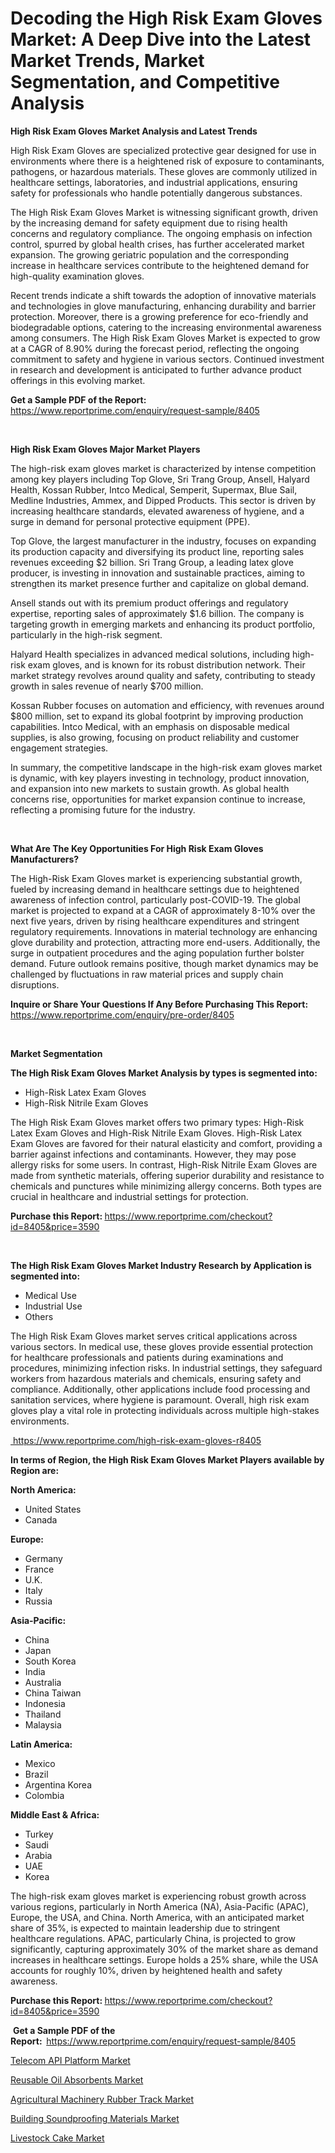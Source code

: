<p><h1>Decoding the High Risk Exam Gloves Market: A Deep Dive into the Latest Market Trends, Market Segmentation, and Competitive Analysis</h1></p><p><strong>High Risk Exam Gloves Market Analysis and Latest Trends</strong></p>
<p><p>High Risk Exam Gloves are specialized protective gear designed for use in environments where there is a heightened risk of exposure to contaminants, pathogens, or hazardous materials. These gloves are commonly utilized in healthcare settings, laboratories, and industrial applications, ensuring safety for professionals who handle potentially dangerous substances.</p><p>The High Risk Exam Gloves Market is witnessing significant growth, driven by the increasing demand for safety equipment due to rising health concerns and regulatory compliance. The ongoing emphasis on infection control, spurred by global health crises, has further accelerated market expansion. The growing geriatric population and the corresponding increase in healthcare services contribute to the heightened demand for high-quality examination gloves.</p><p>Recent trends indicate a shift towards the adoption of innovative materials and technologies in glove manufacturing, enhancing durability and barrier protection. Moreover, there is a growing preference for eco-friendly and biodegradable options, catering to the increasing environmental awareness among consumers. The High Risk Exam Gloves Market is expected to grow at a CAGR of 8.90% during the forecast period, reflecting the ongoing commitment to safety and hygiene in various sectors. Continued investment in research and development is anticipated to further advance product offerings in this evolving market.</p></p>
<p><strong>Get a Sample PDF of the Report:&nbsp;</strong> <a href="https://www.reportprime.com/enquiry/request-sample/8405">https://www.reportprime.com/enquiry/request-sample/8405</a></p>
<p>&nbsp;</p>
<p><strong>High Risk Exam Gloves Major Market Players</strong></p>
<p><p>The high-risk exam gloves market is characterized by intense competition among key players including Top Glove, Sri Trang Group, Ansell, Halyard Health, Kossan Rubber, Intco Medical, Semperit, Supermax, Blue Sail, Medline Industries, Ammex, and Dipped Products. This sector is driven by increasing healthcare standards, elevated awareness of hygiene, and a surge in demand for personal protective equipment (PPE).</p><p>Top Glove, the largest manufacturer in the industry, focuses on expanding its production capacity and diversifying its product line, reporting sales revenues exceeding $2 billion. Sri Trang Group, a leading latex glove producer, is investing in innovation and sustainable practices, aiming to strengthen its market presence further and capitalize on global demand.</p><p>Ansell stands out with its premium product offerings and regulatory expertise, reporting sales of approximately $1.6 billion. The company is targeting growth in emerging markets and enhancing its product portfolio, particularly in the high-risk segment.</p><p>Halyard Health specializes in advanced medical solutions, including high-risk exam gloves, and is known for its robust distribution network. Their market strategy revolves around quality and safety, contributing to steady growth in sales revenue of nearly $700 million. </p><p>Kossan Rubber focuses on automation and efficiency, with revenues around $800 million, set to expand its global footprint by improving production capabilities. Intco Medical, with an emphasis on disposable medical supplies, is also growing, focusing on product reliability and customer engagement strategies.</p><p>In summary, the competitive landscape in the high-risk exam gloves market is dynamic, with key players investing in technology, product innovation, and expansion into new markets to sustain growth. As global health concerns rise, opportunities for market expansion continue to increase, reflecting a promising future for the industry.</p></p>
<p>&nbsp;</p>
<p><strong>What Are The Key Opportunities For High Risk Exam Gloves Manufacturers?</strong></p>
<p><p>The High-Risk Exam Gloves market is experiencing substantial growth, fueled by increasing demand in healthcare settings due to heightened awareness of infection control, particularly post-COVID-19. The global market is projected to expand at a CAGR of approximately 8-10% over the next five years, driven by rising healthcare expenditures and stringent regulatory requirements. Innovations in material technology are enhancing glove durability and protection, attracting more end-users. Additionally, the surge in outpatient procedures and the aging population further bolster demand. Future outlook remains positive, though market dynamics may be challenged by fluctuations in raw material prices and supply chain disruptions.</p></p>
<p><strong>Inquire or Share Your Questions If Any Before Purchasing This Report:</strong> <a href="https://www.reportprime.com/enquiry/pre-order/8405">https://www.reportprime.com/enquiry/pre-order/8405</a></p>
<p>&nbsp;</p>
<p><strong>Market Segmentation</strong></p>
<p><strong>The High Risk Exam Gloves Market Analysis by types is segmented into:</strong></p>
<p><ul><li>High-Risk Latex Exam Gloves</li><li>High-Risk Nitrile Exam Gloves</li></ul></p>
<p><p>The High Risk Exam Gloves market offers two primary types: High-Risk Latex Exam Gloves and High-Risk Nitrile Exam Gloves. High-Risk Latex Exam Gloves are favored for their natural elasticity and comfort, providing a barrier against infections and contaminants. However, they may pose allergy risks for some users. In contrast, High-Risk Nitrile Exam Gloves are made from synthetic materials, offering superior durability and resistance to chemicals and punctures while minimizing allergy concerns. Both types are crucial in healthcare and industrial settings for protection.</p></p>
<p><strong>Purchase this Report:&nbsp;</strong><a href="https://www.reportprime.com/checkout?id=8405&price=3590">https://www.reportprime.com/checkout?id=8405&price=3590</a></p>
<p>&nbsp;</p>
<p><strong>The High Risk Exam Gloves Market Industry Research by Application is segmented into:</strong></p>
<p><ul><li>Medical Use</li><li>Industrial Use</li><li>Others</li></ul></p>
<p><p>The High Risk Exam Gloves market serves critical applications across various sectors. In medical use, these gloves provide essential protection for healthcare professionals and patients during examinations and procedures, minimizing infection risks. In industrial settings, they safeguard workers from hazardous materials and chemicals, ensuring safety and compliance. Additionally, other applications include food processing and sanitation services, where hygiene is paramount. Overall, high risk exam gloves play a vital role in protecting individuals across multiple high-stakes environments.</p></p>
<p><a href="https://www.reportprime.com/high-risk-exam-gloves-r8405">&nbsp;https://www.reportprime.com/high-risk-exam-gloves-r8405</a></p>
<p><strong>In terms of Region, the High Risk Exam Gloves Market Players available by Region are:</strong></p>
<p>
    <p> <strong> North America: </strong>
        <ul>
            <li>United States</li>
            <li>Canada</li>
        </ul>
        </p> 
    <p> <strong> Europe: </strong>
        <ul>
            <li>Germany</li>
            <li>France</li>
            <li>U.K.</li>
            <li>Italy</li>
            <li>Russia</li>
        </ul>
        </p> 
    <p> <strong> Asia-Pacific: </strong>
        <ul>
            <li>China</li>
            <li>Japan</li>
            <li>South Korea</li>
            <li>India</li>
            <li>Australia</li>
            <li>China Taiwan</li>
            <li>Indonesia</li>
            <li>Thailand</li>
            <li>Malaysia</li>
        </ul>
        </p> 
    <p> <strong> Latin America: </strong>
        <ul>
            <li>Mexico</li>
            <li>Brazil</li>
            <li>Argentina Korea</li>
            <li>Colombia</li>
        </ul>
        </p> 
    <p> <strong> Middle East & Africa: </strong>
        <ul>
            <li>Turkey</li>
            <li>Saudi</li>
            <li>Arabia</li>
            <li>UAE</li>
            <li>Korea</li>
        </ul>
    </p>
    </p>
<p><p>The high-risk exam gloves market is experiencing robust growth across various regions, particularly in North America (NA), Asia-Pacific (APAC), Europe, the USA, and China. North America, with an anticipated market share of 35%, is expected to maintain leadership due to stringent healthcare regulations. APAC, particularly China, is projected to grow significantly, capturing approximately 30% of the market share as demand increases in healthcare settings. Europe holds a 25% share, while the USA accounts for roughly 10%, driven by heightened health and safety awareness.</p></p>
<p><strong>Purchase this Report: </strong><a href="https://www.reportprime.com/checkout?id=8405&price=3590">https://www.reportprime.com/checkout?id=8405&price=3590</a></p>
<p>&nbsp;<strong>Get a Sample PDF of the Report:&nbsp;&nbsp;</strong><a href="https://www.reportprime.com/enquiry/request-sample/8405">https://www.reportprime.com/enquiry/request-sample/8405</a></p>
<p><strong></strong></p>
<p><p><a href="https://medium.com/@alexander.murray3455/the-telecom-api-platform-market-has-grown-significantly-as-a-result-of-several-important-causes-77aa3c9bd48e?postPublishedType=initial">Telecom API Platform Market</a></p><p><a href="https://medium.com/@alexander.murray3455/the-reusable-oil-absorbents-market-decisions-are-mostly-driven-by-resource-optimization-and-ab96c35c6656?postPublishedType=initial">Reusable Oil Absorbents Market</a></p><p><a href="https://issuu.com/reportprime-2/docs/agricultural-machinery-rubber-track_38e5bb78e01ee6">Agricultural Machinery Rubber Track Market</a></p><p><a href="https://issuu.com/reportprime-2/docs/building-soundproofing-materials-ma_d03773437598c3">Building Soundproofing Materials Market</a></p><p><a href="https://www.linkedin.com/pulse/livestock-cake-market-size-growing-cagr-61-report-covers-eh0ye?trackingId=aGiSc8P9RM%2BQ5ojF0fnoIg%3D%3D">Livestock Cake Market</a></p></p>